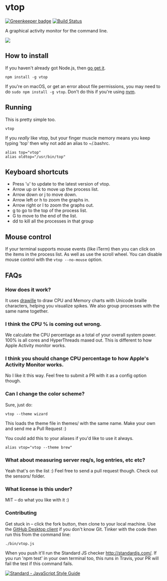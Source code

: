 vtop
=========

[![Greenkeeper badge](https://badges.greenkeeper.io/MrRio/vtop.svg)](https://greenkeeper.io/) [![Build Status](https://travis-ci.org/MrRio/vtop.svg?branch=master)](https://travis-ci.org/MrRio/vtop)

A graphical activity monitor for the command line.

![](https://raw.githubusercontent.com/MrRio/vtop/master/docs/example.gif)

How to install
---

If you haven't already got Node.js, then [go get it](http://nodejs.org/).

```
npm install -g vtop
```

If you're on macOS, or get an error about file permissions, you may need to do ```sudo npm install -g vtop```. Don't do this if you're using [nvm](https://github.com/creationix/nvm).

Running
---

This is pretty simple too.

```
vtop
```

If you *really* like vtop, but your finger muscle memory means you keep typing 'top' then why not add an alias to ~/.bashrc.

```
alias top="vtop"
alias oldtop="/usr/bin/top"
```

Keyboard shortcuts
---

* Press 'u' to update to the latest version of vtop.
* Arrow up or k to move up the process list.
* Arrow down or j to move down.
* Arrow left or h to zoom the graphs in.
* Arrow right or l to zoom the graphs out.
* g to go to the top of the process list.
* G to move to the end of the list.
* dd to kill all the processes in that group

Mouse control
---

If your terminal supports mouse events (like iTerm) then
you can click on the items in the process list. As well as
use the scroll wheel. You can disable mouse control with
the `vtop --no-mouse` option.

FAQs
----

### How does it work?

It uses [drawille](https://github.com/madbence/node-drawille) to draw CPU and Memory charts with Unicode braille characters, helping you visualize spikes. We also group processes with the same name together.

### I think the CPU % is coming out wrong.

We calculate the CPU percentage as a total of your overall system power. 100% is all cores and HyperThreads maxed out. This is different to how Apple Activity monitor works.

### I think you should change CPU percentage to how Apple's Activity Monitor works.

No I like it this way. Feel free to submit a PR with it as a config option though.

### Can I change the color scheme?

Sure, just do:

```
vtop --theme wizard
```

This loads the theme file in themes/ with the same name. Make your own and send me a Pull Request :)

You could add this to your aliases if you'd like to use it always.

```
alias vtop="vtop --theme brew"
```

### What about measuring server req/s, log entries, etc etc?

Yeah that's on the list :) Feel free to send a pull request though. Check out the sensors/ folder.

### What license is this under?

MIT – do what you like with it :)

### Contributing 

Get stuck in – click the fork button, then clone to your local machine. Use the [GitHub Desktop client](https://desktop.github.com/) if you don't know Git. Tinker with the code then run this from the command line:

```
./bin/vtop.js
```

When you push it'll run the Standard JS checker http://standardjs.com/. If you run 'npm test' in your own terminal too, this runs in Travis, your PR will fail the test if this command fails.

[![Standard - JavaScript Style Guide](https://cdn.rawgit.com/feross/standard/master/badge.svg)](https://github.com/feross/standard)



